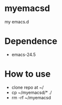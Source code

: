 # myemacsd
my emacs.d

# Dependence

* emacs-24.5


# How to use

* clone repo at ~/
* cp ~/myemacsd/* ./
* rm -rf ~/myemacsd

